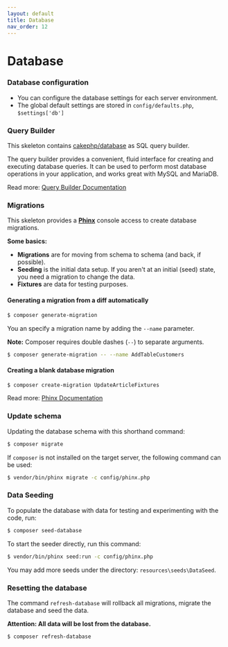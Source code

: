 ```yaml
---
layout: default
title: Database
nav_order: 12
---
```


# Database

### Database configuration

* You can configure the database settings for each server environment.
* The global default settings are stored in `config/defaults.php`, `$settings['db']` 

### Query Builder

This skeleton contains [cakephp/database](https://github.com/cakephp/database) as SQL query builder.

The query builder provides a convenient, fluid interface for creating and executing database queries. It can be used to perform most database operations in your application, and works great with MySQL and MariaDB.

Read more: [Query Builder Documentation](https://book.cakephp.org/3.0/en/orm/query-builder.html)

### Migrations

This skeleton provides a **[Phinx](https://phinx.org/)** console access to create database migrations.

**Some basics:**

* **Migrations** are for moving from schema to schema (and back, if possible).
* **Seeding** is the initial data setup. If you aren't at an initial (seed) state, you need a migration to change the data.
* **Fixtures** are data for testing purposes.

#### Generating a migration from a diff automatically

```bash
$ composer generate-migration
```

You an specify a migration name by adding the `--name` parameter.

**Note:** Composer requires double dashes (`--`) to separate arguments. 

```bash
$ composer generate-migration -- --name AddTableCustomers
```

#### Creating a blank database migration

```bash
$ composer create-migration UpdateArticleFixtures
```

Read more: [Phinx Documentation](http://docs.phinx.org/en/latest/)

### Update schema

Updating the database schema with this shorthand command:

```bash
$ composer migrate
```

If `composer` is not installed on the target server, the following command can be used:

```bash
$ vendor/bin/phinx migrate -c config/phinx.php
```

### Data Seeding

To populate the database with data for testing and experimenting with the code, run:

```bash
$ composer seed-database
```

To start the seeder directly, run this command:

```bash
$ vendor/bin/phinx seed:run -c config/phinx.php
```

You may add more seeds under the directory: `resources\seeds\DataSeed`.

### Resetting the database

The command `refresh-database` will rollback all migrations, 
migrate the database and seed the data. 

**Attention: All data will be lost from the database.**

```
$ composer refresh-database
```
